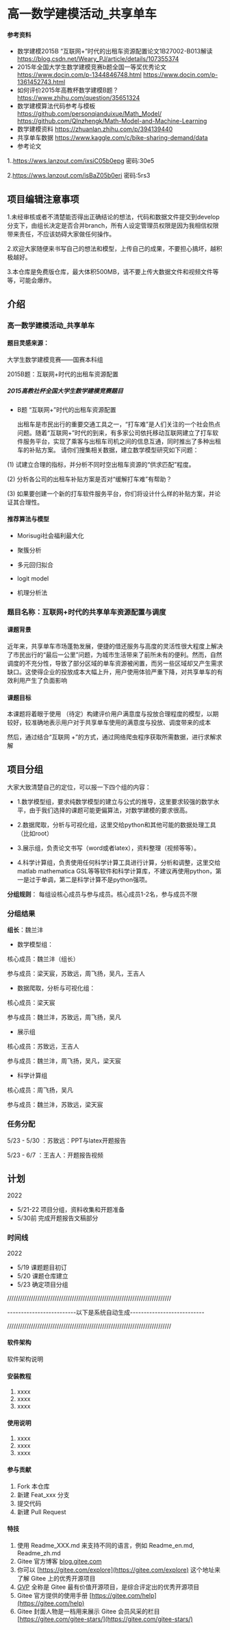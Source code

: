 # 高一数学建模活动_共享单车

#### 参考资料
 - 数学建模2015B “互联网+”时代的出租车资源配置论文1B27002-B013解读
   https://blog.csdn.net/Weary_PJ/article/details/107355374  
 - 2015年全国大学生数学建模竞赛b题全国一等奖优秀论文
   https://www.docin.com/p-1344846748.html
   https://www.docin.com/p-1361452743.html
 - 如何评价2015年高教杯数学建模B题？
   https://www.zhihu.com/question/35651324
 - 数学建模算法代码参考与模板
   https://github.com/personqianduixue/Math_Model/
   https://github.com/QInzhengk/Math-Model-and-Machine-Learning
 - 数学建模资料
   https://zhuanlan.zhihu.com/p/394139440
 - 共享单车数据
   https://www.kaggle.com/c/bike-sharing-demand/data
 - 参考论文

1..https://wws.lanzout.com/ixsiC05b0epg
密码:30e5

2.https://wws.lanzout.com/isBaZ05b0eri
密码:5rs3

## 项目编辑注意事项
1.未经审核或者不清楚能否得出正确结论的想法，代码和数据文件提交到develop分支下，由组长决定是否合并branch，所有人设定管理员权限是因为我相信权限带来责任，不应该妨碍大家做任何操作。

2.欢迎大家随便来书写自己的想法和模型，上传自己的成果，不要担心搞坏，越积极越好。

3.本仓库是免费版仓库，最大体积500MB，请不要上传大数据文件和视频文件等等，可能会爆炸。

## 介绍
### 高一数学建模活动_共享单车

#### **题目灵感来源**：

大学生数学建模竞赛——国赛本科组

2015B题：互联网+时代的出租车资源配置

##### 2015高教社杯全国大学生数学建模竞赛题目

 - B题   “互联网+”时代的出租车资源配置

   出租车是市民出行的重要交通工具之一，“打车难”是人们关注的一个社会热点问题。随着“互联网+”时代的到来，有多家公司依托移动互联网建立了打车软件服务平台，实现了乘客与出租车司机之间的信息互通，同时推出了多种出租车的补贴方案。
请你们搜集相关数据，建立数学模型研究如下问题：

 (1) 试建立合理的指标，并分析不同时空出租车资源的“供求匹配”程度。

 (2) 分析各公司的出租车补贴方案是否对“缓解打车难”有帮助？

 (3) 如果要创建一个新的打车软件服务平台，你们将设计什么样的补贴方案，并论证其合理性。



#### **推荐算法与模型**

 - Morisugi社会福利最大化

 - 聚簇分析

 - 多元回归拟合

 - logit model

 - 机理分析法

### **题目名称**：互联网+时代的共享单车资源配置与调度

#### 课题背景

近年来，共享单车市场蓬勃发展，便捷的借还服务与高度的灵活性很大程度上解决了市民出行的“最后一公里”问题，为城市生活带来了前所未有的便利。然而，自然调度的不充分性，导致了部分区域的单车资源被闲置，而另一些区域却又产生需求缺口。这使得企业的投放成本大幅上升，用户使用体验严重下降，对共享单车的有效利用产生了负面影响

#### 课题目标

本课题将着眼于使用 （待定）构建评价用户满意度与投放合理程度的模型，以期较好，较准确地表示用户对于共享单车使用的满意度与投放、调度带来的成本

然后，通过结合“互联网 +”的方式，通过网络爬虫程序获取所需数据，进行求解求解

## 项目分组
大家大致清楚自己的定位，可以报一下四个组的内容：

 - 1.数学模型组，要求纯数学模型的建立与公式的推导，这里要求较强的数学水平，由于我们选择的课题可能更偏算法，对数学建模的要求很高。

 - 2.数据爬取，分析与可视化组，这里交给python和其他可能的数据处理工具（比如root）

 - 3.展示组，负责论文书写（word或者latex），资料整理（视频等等）。

 - 4.科学计算组，负责使用任何科学计算工具进行计算，分析和调整，这里交给matlab mathematica GSL等等软件和科学计算库，不建议再使用python，第一是过于单调，第二是科学计算不是python强项。

**分组规则**：
每组设核心成员与参与成员。核心成员1-2名，参与成员不限

### 分组结果

**组长**：魏兰沣

 - 数学模型组：

核心成员：魏兰沣（组长）

参与成员：梁天宸，苏致远，周飞扬，吴凡，王吉人

 - 数据爬取，分析与可视化组：

核心成员：梁天宸

参与成员：魏兰沣，苏致远，周飞扬，吴凡

 - 展示组

核心成员：苏致远，王吉人

参与成员：魏兰沣，周飞扬，吴凡，梁天宸

 - 科学计算组

核心成员：周飞扬，吴凡

参与成员：魏兰沣，苏致远，梁天宸

### 任务分配

5/23 - 5/30 ：苏致远：PPT与latex开题报告

5/23 - 6/7 ：王吉人：开题报告视频

## 计划
2022

 - 5/21-22 项目分组，资料收集和开题准备
 - 5/30前 完成开题报告文稿部分

### 时间线
2022

 - 5/19 课题题目初订
 - 5/20 课题仓库建立
 - 5/23 确定项目分组


////////////////////////////////////////////////////////////////////////////

-------------------------以下是系统自动生成---------------------------

////////////////////////////////////////////////////////////////////////////

#### 软件架构
软件架构说明


#### 安装教程

1.  xxxx
2.  xxxx
3.  xxxx

#### 使用说明

1.  xxxx
2.  xxxx
3.  xxxx

#### 参与贡献

1.  Fork 本仓库
2.  新建 Feat_xxx 分支
3.  提交代码
4.  新建 Pull Request


#### 特技

1.  使用 Readme\_XXX.md 来支持不同的语言，例如 Readme\_en.md, Readme\_zh.md
2.  Gitee 官方博客 [blog.gitee.com](https://blog.gitee.com)
3.  你可以 [https://gitee.com/explore](https://gitee.com/explore) 这个地址来了解 Gitee 上的优秀开源项目
4.  [GVP](https://gitee.com/gvp) 全称是 Gitee 最有价值开源项目，是综合评定出的优秀开源项目
5.  Gitee 官方提供的使用手册 [https://gitee.com/help](https://gitee.com/help)
6.  Gitee 封面人物是一档用来展示 Gitee 会员风采的栏目 [https://gitee.com/gitee-stars/](https://gitee.com/gitee-stars/)
